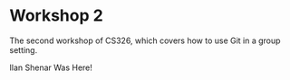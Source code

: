 # Workshop 2

The second workshop of CS326, which covers how to use Git in a group setting.

Ilan Shenar Was Here!